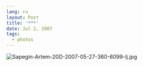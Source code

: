 ```yaml
---
lang: ru
layout: Post
title: '***'
date: Jul 2, 2007
tags:
  - photos
---
```


![Sapegin-Artem-20D-2007-05-27-360-6099-lj.jpg](upload://Sapegin-Artem-20D-2007-05-27-360-6099-lj.jpg)
